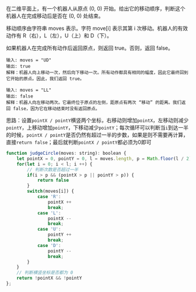 在二维平面上，有一个机器人从原点 (0, 0) 开始。给出它的移动顺序，判断这个机器人在完成移动后是否在 (0, 0) 处结束。

移动顺序由字符串 moves 表示。字符 move[i] 表示其第 i 次移动。机器人的有效动作有 R（右），L（左），U（上）和 D（下）。

如果机器人在完成所有动作后返回原点，则返回 true。否则，返回 false。

```
输入: moves = "UD"
输出: true
解释：机器人向上移动一次，然后向下移动一次。所有动作都具有相同的幅度，因此它最终回到它开始的原点。因此，我们返回 true。

输入: moves = "LL"
输出: false
解释：机器人向左移动两次。它最终位于原点的左侧，距原点有两次 “移动” 的距离。我们返回 false，因为它在移动结束时没有返回原点。
```

思路：设置`pointX / pointY`横竖两个坐标，右移动则增加`pointX`，左移动则减少`pointY`，上移动增加`pointY`，下移动减少`pointY`；每次循环可以判断当`i`到达一半的时候，`pointX / pointY`是否仍然有超过一半的步数，如果是则不需要再计算，直接`return false`；最后就判断`pointX / pointY`都必须为0即可

```js
function judgeCircle(moves: string): boolean {
    let pointX = 0, pointY = 0, l = moves.length, p = Math.floor(l / 2);
    for(let i = 0; i < l; i ++) {
      	// 判断次数是否超过一半
        if(i > p && (pointX > p || pointY > p)) {
            return false
        }
        switch(moves[i]) {
            case 'R':
                pointX ++
                break;
            case 'L':
                pointX --
                break;
            case 'U':
                pointY ++
                break;
            case 'D':
                pointY --
                break;
        }
    }
  	// 判断横竖坐标是否都为 0
    return !pointX && !pointY
};
```

